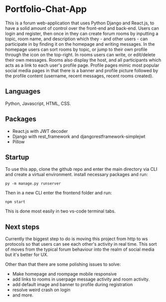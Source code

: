 # Portfolio-Chat-App

This is a forum web-application that uses Python Django and React.js, to have a solid amount of control over the front-end and back-end. Users can login and register, then once in they can create forum rooms by inputting a topic, room name, and description which they - and other users - can participate in by finding it on the homepage and writing messages. In the homepage users can sort rooms by topic, or jump to their own profile through the icon on the top-right. In rooms users can write, or edit/delete their own messages. Rooms also display the host, and all participants which acts as a link to each user's profile page. Profile pages mimic most popular social media pages in that there is a banner and profile picture followed by the profile content (username, recent messages, recent rooms created).

## Languages

Python, Javascript, HTML, CSS.

## Packages

 - React.js with JWT decoder
 - Django with rest_framework and djangorestframework-simplejwt
 - Pillow

## Startup
To use this app, clone the github repo and enter the main directory via CLI and create a virtual environment. install necessary packages and run:
```
py -m manage.py runserver
```
Then in a new CLI enter the frontend folder and run:
```
npm start
```
This is done most easily in two vs-code terminal tabs.

## Next steps

Currently the biggest step to do is moving this project from http to ws protocols so that users can see each other's activity in real time. This sort of moves from the typical forum behaviour into the realm of social media but it's better for UX.

Other than that there are some polishing issues to solve:
 - Make homepage and roompage mobile responsive
 - add links to rooms in userpage message activity and room activity.
 - add default image and banner to profile during registration
 - resolve weird crash on login
 - and more.
